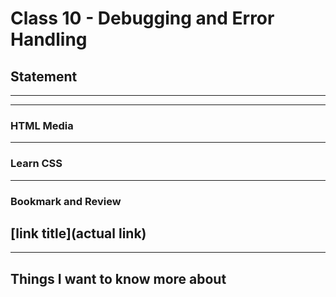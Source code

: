 # Class 10 -  Debugging and Error Handling

## Statement


---
---

### HTML Media


---

### Learn CSS


---

### Bookmark and Review

[link title](actual link)
---
---

## Things I want to know more about

